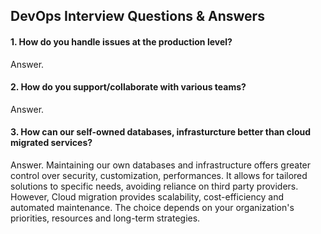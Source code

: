 ## DevOps Interview Questions & Answers

#### 1. How do you handle issues at the production level?

Answer.

#### 2. How do you support/collaborate with various teams? 

Answer.

#### 3. How can our self-owned databases, infrasturcture better than cloud migrated services?

Answer. Maintaining our own databases and infrastructure offers greater control over security, customization, performances. It allows for tailored solutions to specific needs, avoiding reliance on third party providers. However, Cloud migration provides scalability, cost-efficiency and automated maintenance. The choice depends on your organization's priorities, resources and long-term strategies.
